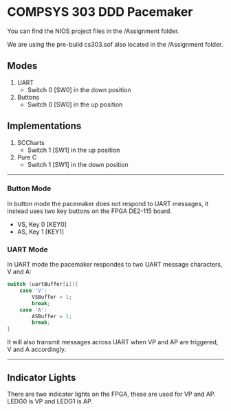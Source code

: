 # COMPSYS 303 DDD Pacemaker

You can find the NIOS project files in the /Assignment folder.

We are using the pre-build cs303.sof also located in the /Assignment folder.

## Modes
1. UART
    - Switch 0 [SW0] in the down position
2. Buttons
    - Switch 0 [SW0] in the up position

## Implementations
1. SCCharts
    - Switch 1 [SW1] in the up position
2. Pure C
    - Switch 1 [SW1] in the down position
---
### Button Mode
In button mode the pacemaker does not respond to UART messages, it instead uses two key buttons on the FPGA DE2-115 board.
- VS,  Key 0 [KEY0]
- AS,  Key 1 [KEY1]


### UART Mode
In UART mode the pacemaker respondes to two UART message characters, V and A:
```c
switch (uartBuffer[i]){
    case 'V':
        VSBuffer = 1;
        break;
    case 'A':
        ASBuffer = 1;
        break;
}
```
It will also transmit messages across UART when VP and AP are triggered, V and A accordingly.

--- 
## Indicator Lights
There are two indicator lights on the FPGA, these are used for VP and AP. LEDG0 is VP and LEDG1 is AP.